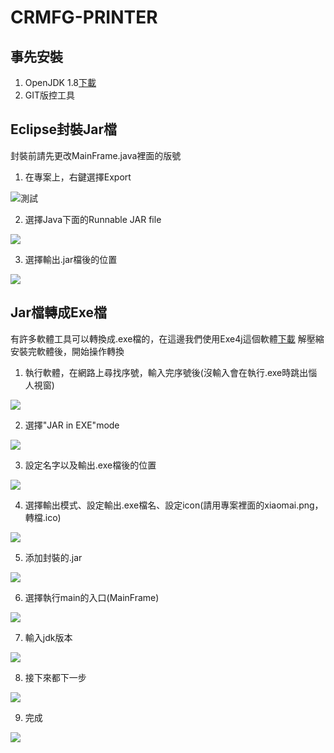 # CRMFG-PRINTER

## 事先安裝
1. OpenJDK 1.8[下載](https://developers.redhat.com/products/openjdk/download/)
2. GIT版控工具

## Eclipse封裝Jar檔
封裝前請先更改MainFrame.java裡面的版號

1. 在專案上，右鍵選擇Export

![測試](a/c/jar1.png)

2. 選擇Java下面的Runnable JAR file

![](a/c/jar2.png)

3. 選擇輸出.jar檔後的位置

![](a/c/jar3.png)

## Jar檔轉成Exe檔
有許多軟體工具可以轉換成.exe檔的，在這邊我們使用Exe4j這個軟體[下載](https://www.ej-technologies.com/download/exe4j/files)
解壓縮安裝完軟體後，開始操作轉換
1. 執行軟體，在網路上尋找序號，輸入完序號後(沒輸入會在執行.exe時跳出惱人視窗)

![](a/b/exe1.png)

2. 選擇"JAR in EXE"mode

![](a/b/exe2.png)

3. 設定名字以及輸出.exe檔後的位置

![](a/b/exe3.png)

4. 選擇輸出模式、設定輸出.exe檔名、設定icon(請用專案裡面的xiaomai.png，轉檔.ico)

![](a/b/exe4.png)

5. 添加封裝的.jar

![](a/b/exe5.png)

6. 選擇執行main的入口(MainFrame)

![](a/b/exe6.png)

7. 輸入jdk版本

![](a/b/exe7.png)

8. 接下來都下一步

![](a/b/exe8.png)

9. 完成

![](a/b/exe9.png)
